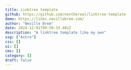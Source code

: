```yaml
---
title: Linktree template
github: https://github.com/nevthereal/linktree-template
demo: https://links.nevillebrem.com/
author: "Neville Brem"
date: 2024-12-01T09:50:33.401Z
description: "A linktree template like my own"
ssg: ["Astro"]
css: []
ui: []
cms: []
category: []
draft: false
---
```

